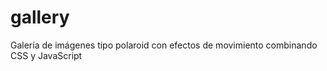 gallery
=======

Galería de imágenes tipo polaroid con efectos de movimiento combinando CSS y JavaScript
